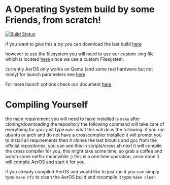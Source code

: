 # A Operating System build by some Friends, from scratch!

[![Build Status](http://144.76.18.59:8080/buildStatus/icon?job=AerOS)](http://144.76.18.59:8080/job/AerOS/lastSuccessfulBuild/)

if you want to give this a try you can download the last build [here](http://144.76.18.59:8080/job/AerOS/lastSuccessfulBuild/artifact/AerOS.iso)

however to use the filesystem you will need to use our custom .img file which is located [here](https://github.com/napalmtorch/AerOS/blob/main/disks/nfs_disk.img)
since we use a custom Filesystem.

currently AerOS only works on Qemu (and some real hardware but not many)
for launch parameters see [here](https://github.com/napalmtorch/AerOS/blob/ff4d54f197e1df895a1fd6077357afd01a2af3f8/Makefile#L32)


For more launch options check our document [here](https://shorturl.at/iBGX4)

# Compiling Yourself
the main requirement you will need to have installed is `make`
after cloning/downloading the repository the following command will take care of everything for you:
just type `make`
what this will do is the following:
if you run ubuntu or arch and do not have a crosscompiler installed it will prompt you to install all requirements
then it clones the last binutils and gcc from the official repositories, you can see this in scripts/cross.sh
next it will compile the cross compiler for you, this might take some time, so grab a coffee and watch some netflix meanwhile ;)
this is a one time operation, once done it will compile AerOS and start it for you.

if you already compiled AerOS and would like to just run it you can simply type `make nfs`
to clean the AerOS build and recompile it type `make clean`

